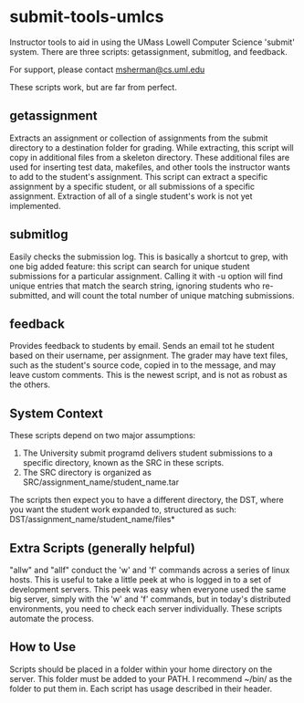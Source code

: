 submit-tools-umlcs
==================

Instructor tools to aid in using the UMass Lowell Computer Science 'submit' system.
There are three scripts: getassignment, submitlog, and feedback.

For support, please contact msherman@cs.uml.edu

These scripts work, but are far from perfect. 

## getassignment
Extracts an assignment or collection of assignments from the submit directory to a destination folder for grading. 
While extracting, this script will copy in additional files from a skeleton directory. These additional files are used
for inserting test data, makefiles, and other tools the instructor wants to add to the student's assignment.
This script can extract a specific assignment by a specific student, or all submissions of a specific assignment.
Extraction of all of a single student's work is not yet implemented.

## submitlog
Easily checks the submission log. This is basically a shortcut to grep, with one big added feature: this script can
search for unique student submissions for a particular assignment. Calling it with -u option will find unique entries
that match the search string, ignoring students who re-submitted, and will count the total number of unique matching
submissions.

## feedback
Provides feedback to students by email. Sends an email tot he student based on their username, per assignment.
The grader may have text files, such as the student's source code, copied in to the message, and may leave custom comments.
This is the newest script, and is not as robust as the others. 

## System Context
These scripts depend on two major assumptions:
1. The University submit programd delivers student submissions to a specific directory, known as the SRC in these scripts.
2. The SRC directory is organized as SRC/assignment_name/student_name.tar

The scripts then expect you to have a different directory, the DST, where you want the student work expanded to, 
structured as such: DST/assignment_name/student_name/files*

## Extra Scripts (generally helpful)
"allw" and "allf" conduct the 'w' and 'f' commands across a series of linux hosts. This is useful to take a little peek 
at who is logged in to a set of development servers. This peek was easy when everyone used the same big server, 
simply with the 'w' and 'f' commands, but in today's distributed environments, you need to check each server individually.
These scripts automate the process.

## How to Use
Scripts should be placed in a folder within your home directory on the server. This folder must be added to your PATH.
I recommend ~/bin/ as the folder to put them in.
Each script has usage described in their header.
